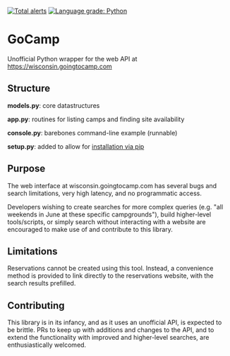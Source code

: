 [![Total alerts](https://img.shields.io/lgtm/alerts/g/peckjon/gocamp.svg?logo=lgtm&logoWidth=18)](https://lgtm.com/projects/g/peckjon/gocamp/alerts/)  [![Language grade: Python](https://img.shields.io/lgtm/grade/python/g/peckjon/gocamp.svg?logo=lgtm&logoWidth=18)](https://lgtm.com/projects/g/peckjon/gocamp/context:python)

# GoCamp

Unofficial Python wrapper for the web API at https://wisconsin.goingtocamp.com

## Structure

**models.py**: core datastructures

**app.py**: routines for listing camps and finding site availability

**console.py**: barebones command-line example (runnable)

**setup.py**: added to allow for
[installation via pip](https://www.fir3net.com/Miscellaneous/Programming/how-to-install-a-git-repo-directly-via-pip.html)

## Purpose

The web interface at wisconsin.goingtocamp.com has several bugs and
search limitations, very high latency, and no programmatic access.

Developers wishing to create searches for more complex queries (e.g.
"all weekends in June at these specific campgrounds"), build
higher-level tools/scripts, or simply search without interacting with a
website are encouraged to make use of and contribute to this library. 

## Limitations

Reservations cannot be created using this tool. Instead, a convenience
method is provided to link directly to the reservations website, with
the search results prefilled.

## Contributing

This library is in its infancy, and as it uses an unofficial API, is
expected to be brittle. PRs to keep up with additions and changes to the
API, and to extend the functionality with improved and higher-level
searches, are enthusiastically welcomed.
